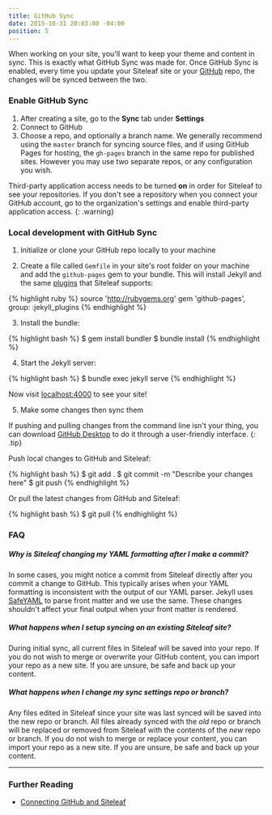 ```yaml
---
title: GitHub Sync
date: 2015-10-31 20:03:00 -04:00
position: 5
---
```


When working on your site, you'll want to keep your theme and content in sync. This is exactly what GitHub Sync was made for. Once GitHub Sync is enabled, every time you update your Siteleaf site or your [GitHub](https://github.com) repo, the changes will be synced between the two.

### Enable GitHub Sync

1. After creating a site, go to the **Sync** tab under **Settings**
2. Connect to GitHub
3. Choose a repo, and optionally a branch name. We generally recommend using the `master` branch for syncing source files, and if using GitHub Pages for hosting, the `gh-pages` branch in the same repo for published sites. However you may use two separate repos, or any configuration you wish.


Third-party application access needs to be turned **on** in order for Siteleaf to see your repositories. If you don't see a repository when you connect your GitHub account, go to the organization's settings and enable third-party application access.
{: .warning}

### Local development with GitHub Sync

1) Initialize or clone your GitHub repo locally to your machine

2) Create a file called `Gemfile` in your site's root folder on your machine and add the `github-pages` gem to your bundle. This will install Jekyll and the same [plugins](/themes/jekyll-plugins/) that Siteleaf supports:

{% highlight ruby %}
source 'http://rubygems.org'
gem 'github-pages', group: :jekyll_plugins
{% endhighlight %}

3) Install the bundle:

{% highlight bash %}
$ gem install bundler
$ bundle install
{% endhighlight %}

4) Start the Jekyll server:

{% highlight bash %}
$ bundle exec jekyll serve
{% endhighlight %}

Now visit [localhost:4000](http://localhost:4000) to see your site!

5) Make some changes then sync them

If pushing and pulling changes from the command line isn't your thing, you can download [GitHub Desktop](https://desktop.github.com/) to do it through a user-friendly interface.
{: .tip}

Push local changes to GitHub and Siteleaf:

{% highlight bash %}
$ git add .
$ git commit -m "Describe your changes here"
$ git push
{% endhighlight %}

Or pull the latest changes from GitHub and Siteleaf:

{% highlight bash %}
$ git pull
{% endhighlight %}

### FAQ

##### Why is Siteleaf changing my YAML formatting after I make a commit?

In some cases, you might notice a commit from Siteleaf directly after you commit a change to GitHub. This typically arises when your YAML formatting is inconsistent with the output of our YAML parser. Jekyll uses [SafeYAML](https://github.com/dtao/safe_yaml) to parse front matter and we use the same. These changes shouldn't affect your final output when your front matter is rendered.

##### What happens when I setup syncing on an existing Siteleaf site?

During initial sync, all current files in Siteleaf will be saved into your repo. If you do not wish to merge or overwrite your GitHub content, you can import your repo as a new site. If you are unsure, be safe and back up your content.

##### What happens when I change my sync settings repo or branch?

Any files edited in Siteleaf since your site was last synced will be saved into the new repo or branch. All files already synced with the _old_ repo or branch will be replaced or removed from Siteleaf with the contents of the _new_ repo or branch. If you do not wish to merge or replace your content, you can import your repo as a new site. If you are unsure, be safe and back up your content.

---

### Further Reading

- [Connecting GitHub and Siteleaf](http://www.siteleaf.com/blog/connecting-github/)